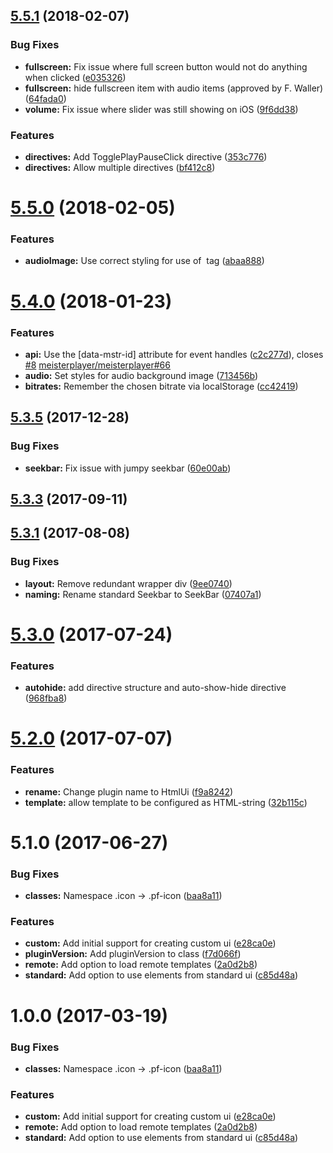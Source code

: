 <a name="5.5.1"></a>
## [5.5.1](https://github.com/meisterplayer/ui-htmlui/compare/v5.5.0...v5.5.1) (2018-02-07)


### Bug Fixes

* **fullscreen:** Fix issue where full screen button would not do anything when clicked ([e035326](https://github.com/meisterplayer/ui-htmlui/commit/e035326))
* **fullscreen:** hide fullscreen item with audio items (approved by F. Waller) ([64fada0](https://github.com/meisterplayer/ui-htmlui/commit/64fada0))
* **volume:** Fix issue where slider was still showing on iOS ([9f6dd38](https://github.com/meisterplayer/ui-htmlui/commit/9f6dd38))


### Features

* **directives:** Add TogglePlayPauseClick directive ([353c776](https://github.com/meisterplayer/ui-htmlui/commit/353c776))
* **directives:** Allow multiple directives ([bf412c8](https://github.com/meisterplayer/ui-htmlui/commit/bf412c8))



<a name="5.5.0"></a>
# [5.5.0](https://github.com/meisterplayer/ui-htmlui/compare/v5.4.0...v5.5.0) (2018-02-05)


### Features

* **audioImage:** Use correct styling for use of <img> tag ([abaa888](https://github.com/meisterplayer/ui-htmlui/commit/abaa888))



<a name="5.4.0"></a>
# [5.4.0](https://github.com/meisterplayer/ui-htmlui/compare/v5.3.5...v5.4.0) (2018-01-23)


### Features

* **api:** Use the [data-mstr-id] attribute for event handles ([c2c277d](https://github.com/meisterplayer/ui-htmlui/commit/c2c277d)), closes [#8](https://github.com/meisterplayer/ui-htmlui/issues/8) [meisterplayer/meisterplayer#66](https://github.com/meisterplayer/meisterplayer/issues/66)
* **audio:** Set styles for audio background image ([713456b](https://github.com/meisterplayer/ui-htmlui/commit/713456b))
* **bitrates:** Remember the chosen bitrate via localStorage ([cc42419](https://github.com/meisterplayer/ui-htmlui/commit/cc42419))



<a name="5.3.5"></a>
## [5.3.5](https://github.com/meisterplayer/ui-htmlui/compare/v5.3.4...v5.3.5) (2017-12-28)


### Bug Fixes

* **seekbar:** Fix issue with jumpy seekbar ([60e00ab](https://github.com/meisterplayer/ui-htmlui/commit/60e00ab))



<a name="5.3.3"></a>
## [5.3.3](https://github.com/meisterplayer/ui-htmlui/compare/v5.3.2...v5.3.3) (2017-09-11)



<a name="5.3.1"></a>
## [5.3.1](https://github.com/meisterplayer/ui-htmlui/compare/v5.3.0...v5.3.1) (2017-08-08)


### Bug Fixes

* **layout:** Remove redundant wrapper div ([9ee0740](https://github.com/meisterplayer/ui-htmlui/commit/9ee0740))
* **naming:** Rename standard Seekbar to SeekBar ([07407a1](https://github.com/meisterplayer/ui-htmlui/commit/07407a1))



<a name="5.3.0"></a>
# [5.3.0](https://github.com/meisterplayer/ui-htmlui/compare/v5.2.0...v5.3.0) (2017-07-24)


### Features

* **autohide:** add directive structure and auto-show-hide directive ([968fba8](https://github.com/meisterplayer/ui-htmlui/commit/968fba8))



<a name="5.2.0"></a>
# [5.2.0](https://github.com/meisterplayer/ui-htmlui/compare/v5.1.0...v5.2.0) (2017-07-07)


### Features

* **rename:** Change plugin name to HtmlUi ([f9a8242](https://github.com/meisterplayer/ui-htmlui/commit/f9a8242))
* **template:** allow template to be configured as HTML-string ([32b115c](https://github.com/meisterplayer/ui-htmlui/commit/32b115c))



<a name="5.1.0"></a>
# 5.1.0 (2017-06-27)


### Bug Fixes

* **classes:** Namespace .icon -> .pf-icon ([baa8a11](https://github.com/meisterplayer/ui-customui/commit/baa8a11))


### Features

* **custom:** Add initial support for creating custom ui ([e28ca0e](https://github.com/meisterplayer/ui-customui/commit/e28ca0e))
* **pluginVersion:** Add pluginVersion to class ([f7d066f](https://github.com/meisterplayer/ui-customui/commit/f7d066f))
* **remote:** Add option to load remote templates ([2a0d2b8](https://github.com/meisterplayer/ui-customui/commit/2a0d2b8))
* **standard:** Add option to use elements from standard ui ([c85d48a](https://github.com/meisterplayer/ui-customui/commit/c85d48a))



<a name="1.0.0"></a>
# 1.0.0 (2017-03-19)


### Bug Fixes

* **classes:** Namespace .icon -> .pf-icon ([baa8a11](https://git.triple-it.nl/meister-player/plugin.ui.custom/commits/baa8a11))


### Features

* **custom:** Add initial support for creating custom ui ([e28ca0e](https://git.triple-it.nl/meister-player/plugin.ui.custom/commits/e28ca0e))
* **remote:** Add option to load remote templates ([2a0d2b8](https://git.triple-it.nl/meister-player/plugin.ui.custom/commits/2a0d2b8))
* **standard:** Add option to use elements from standard ui ([c85d48a](https://git.triple-it.nl/meister-player/plugin.ui.custom/commits/c85d48a))



